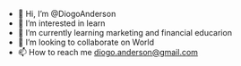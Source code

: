 - 👋 Hi, I’m @DiogoAnderson
- 👀 I’m interested in learn 
- 🌱 I’m currently learning marketing and financial educarion
- 💞️ I’m looking to collaborate on World 
- 📫 How to reach me diogo.anderson@gmail.com 

<!---
DiogoAnderson/DiogoAnderson is a ✨ special ✨ repository because its `README.md` (this file) appears on your GitHub profile.
You can click the Preview link to take a look at your changes.
--->
